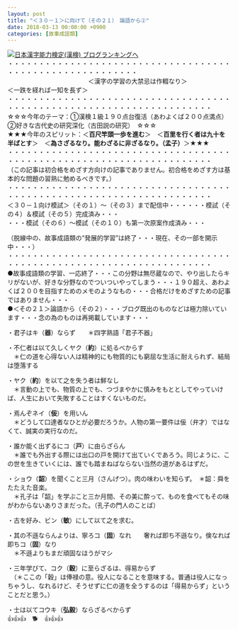 ```yaml
---
layout: post
title: "＜３０－１＞に向けて（その２１）　論語から②"
date: 2018-03-13 00:00:00 +0900
categories: [故事成語類]
---
```


[![](/syuusyuu9701/assets/images/＜３０－１＞に向けて（その２１）-論語から②-br_c_3028_1.gif)](http://blog.with2.net/link.php?1659096:3028 "日本漢字能力検定(漢検) ブログランキングへ")[日本漢字能力検定(漢検) ブログランキングへ](http://blog.with2.net/link.php?1659096:3028)  
・・・・・・・・・・・・・・・・・・・・・・・・・・・・・・・・・・・・・・・・・・・・・・・・・・・・・・・・・  
　　　　　　　　　　　　　＜漢字の学習の大禁忌は作輟なり＞　　　　　　　　　＜一跌を経れば一知を長ず＞  
・・・・・・・・・・・・・・・・・・・・・・・・・・・・・・・・・・・・・・・・・・・・・・・・・・・・・・・・・・・・・・・・・・・・・  
☆☆☆今年のテーマ：①漢検１級１９０点台復活（あわよくば２００点満点）　②好きな古代史の研究深化（古田説の研究）　☆☆☆  
★★★今年のスピリット：＜**百尺竿頭一歩を進む**＞　＜**百里を行く者は九十を半ばとす**＞　＜**為さざるなり。能わざるに非ざるなり。（孟子）**＞★★★  
・・・・・・・・・・・・・・・・・・・・・・・・・・・・・・・・・・・・・・・・・・・・・・・・・・・・・・・・・・・・・・・・・・・・・  
（この記事は初合格をめざす方向けの記事でありません。初合格をめざす方は基本的な問題の習熟に勉めるべきです。）  
・・・・・・・・・・・・・・・・・・・・・・・・・・・・・・・・・・・・・・・・・・・・・・・・・・・・・・・・・・・・・・・・・・・・・  
＜３０－１向け模試＞（その１）～（その３）まで配信中・・・・・・模試（その４）＆模試（その５）完成済み・・・  
・・・模試（その６）～模試（その１０）も第一次原案作成済み・・・  
  
（脱線中の、故事成語類の“発展的学習”は終了・・・現在、その一部を開示中・・・）  
・・・・・・・・・・・・・・・・・・・・・・・・・・・・・・・・・・・・・・・・・・・・・・・・・・・・・・・・・・・・・・・・・・・・・  
●故事成語類の学習、一応終了・・・この分野は無尽蔵なので、やり出したらキリがないが、好きな分野なのでついついやってしまう・・・１９０超え、あわよくば２００を目指すためのメモのようなもの・・・合格だけをめざすための記事ではありません・・・  
●＜その２１＞論語から（その２）・・・ブログ既出のものなどは極力除いています・・・念の為のものは再掲載しています・・・  
  
・君子はキ（**器**）ならず　　＊四字熟語「君子不器」   
  
・不仁者は以て久しくヤク（**約**）に処るべからす　　  
　＊仁の道を心得ない人は精神的にも物質的にも窮屈な生活に耐えられず、結局は堕落する  
  
・ヤク（**約**）を以て之を失う者は鮮なし　　  
　＊言動の上でも、物質の上でも、つづまやかに慎みをもととしてやっていけば、人生において失敗することはすくないものだ。  
  
・焉んぞネイ（**佞**）を用いん　　　  
　＊どうして口達者なひとが必要だろうか。人物の第一要件は佞（弁才）ではなくて、誠実の実行なのだ。  
  
・誰か能く出ずるにコ（**戸**）に由らざらん　　  
　＊誰でも外出する際には出口の戸を開けて出ていくであろう。同じように、この世を生きていくには、誰でも踏まねばならない当然の道があるはずだ。  
  
・ショウ（**韶**）を聞くこと三月（さんげつ）。肉の味わいを知らず。　＊韶：舜をたたえた音楽。  
　＊孔子は「韶」を学ぶこと三か月間、その美に酔って、ものを食べてもその味がわからないありさまだった。（孔子の門人のことば）  
  
・古を好み、ビン（**敏**）にして以て之を求む。　  
  
・其の不遜ならんよりは、寧ろコ（**固**）なれ　　奢れば即ち不遜なり。倹なれば即ちコ（**固**）なり　  
　＊不遜よりもまだ頑固なほうがマシ  
  
・三年学びて、コク（**穀**）に至らざるは、得易からず  
　（＊ここの「穀」は俸禄の意。役人になることを意味する。普通は役人になっちゃうし、なれるけど、そうせずに仁の道を全うするのは「得易からず」ということだと思う。）  
  
・士は以てコウキ（**弘毅**）ならざるべからず　  
👍👍👍　🐕　👍👍👍